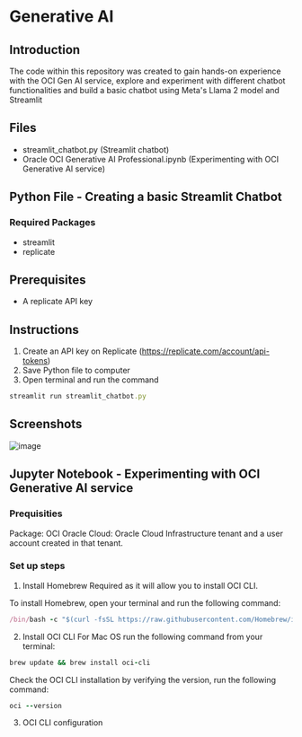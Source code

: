 # Generative AI

## Introduction

The code within this repository was created to gain hands-on experience with the OCI Gen AI service, explore and experiment with different chatbot functionalities and build a basic chatbot using Meta's Llama 2 model and Streamlit

## Files
- streamlit_chatbot.py (Streamlit chatbot)
- Oracle OCI Generative AI Professional.ipynb (Experimenting with OCI Generative AI service)

## Python File - Creating a basic Streamlit Chatbot
### Required Packages
- streamlit
- replicate

## Prerequisites
- A replicate API key

## Instructions
1. Create an API key on Replicate (https://replicate.com/account/api-tokens)
2. Save Python file to computer
3. Open terminal and run the command
   
```ruby
streamlit run streamlit_chatbot.py
```

## Screenshots
![image](https://github.com/FunmiLS/OCI-GenAI/assets/111074004/3cdc2f40-d707-44ec-917e-59534037569e)


## Jupyter Notebook - Experimenting with OCI Generative AI service
### Prequisities 
Package: OCI
Oracle Cloud: Oracle Cloud Infrastructure tenant and a user account created in that tenant.

### Set up steps

1) Install Homebrew
Required as it will allow you to install OCI CLI.

To install Homebrew, open your terminal and run the following command:

```ruby
/bin/bash -c "$(curl -fsSL https://raw.githubusercontent.com/Homebrew/install/HEAD/install.sh)"
```

2) Install OCI CLI
For Mac OS run the following command from your terminal:

```ruby
brew update && brew install oci-cli
```

Check the OCI CLI installation by verifying the version, run the following command:


```ruby
oci --version
```
3) OCI CLI configuration


